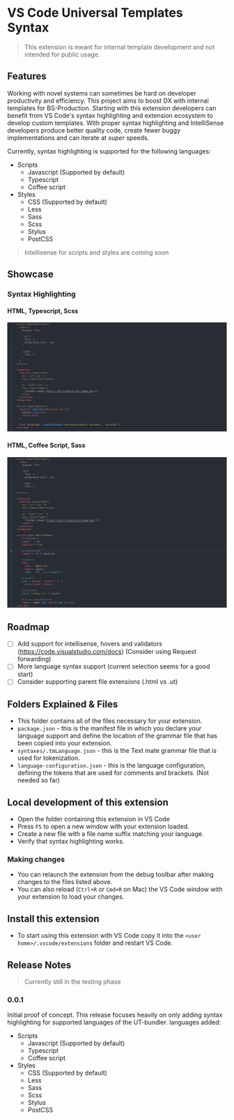 # VS Code Universal Templates Syntax

> This extension is meant for internal template development and not intended for public usage.

## Features

Working with novel systems can sometimes be hard on developer productivity and efficiency. This project aims to boost DX with internal templates for BS-Production. Starting with this extension developers can benefit from VS Code's syntax highlighting and extension ecosystem to develop custom templates. With proper syntax highlighting and IntelliSense developers produce better quality code, create fewer buggy implementations and can iterate at _super_ speeds.

Currently, syntax highlighting is supported for the following languages:

- Scripts
  - Javascript (Supported by default)
  - Typescript
  - Coffee script
- Styles
  - CSS (Supported by default)
  - Less
  - Sass
  - Scss
  - Stylus
  - PostCSS

> Intellisense for scripts and styles are coming soon

## Showcase

### Syntax Highlighting

#### HTML, Typescript, Scss

![HTML, Typescript, Scss](/assets/showcase/html-ts-scss.png)

#### HTML, Coffee Script, Sass

![HTML, Coffee, Sass](/assets/showcase/html-coffee-sass.png)

## Roadmap

- [ ] Add support for intellisense, hovers and validators (https://code.visualstudio.com/docs) (Consider using Request forwarding)
- [ ] More language syntax support (current selection seems for a good start)
- [ ] Consider supporting parent file extensions (.html vs .ut)

## Folders Explained & Files

- This folder contains all of the files necessary for your extension.
- `package.json` - this is the manifest file in which you declare your language support and define the location of the grammar file that has been copied into your extension.
- `syntaxes/.tmLanguage.json` - this is the Text mate grammar file that is used for tokenization.
- `language-configuration.json` - this is the language configuration, defining the tokens that are used for comments and brackets. (Not needed so far)

## Local development of this extension

- Open the folder containing this extension in VS Code
- Press `F5` to open a new window with your extension loaded.
- Create a new file with a file name suffix matching your language.
- Verify that syntax highlighting works.

### Making changes

- You can relaunch the extension from the debug toolbar after making changes to the files listed above.
- You can also reload (`Ctrl+R` or `Cmd+R` on Mac) the VS Code window with your extension to load your changes.

## Install this extension

- To start using this extension with VS Code copy it into the `<user home>/.vscode/extensions` folder and restart VS Code.

## Release Notes

> Currently still in the testing phase

### 0.0.1

Initial proof of concept. This release focuses heavily on only adding syntax highlighting for supported languages of the UT-bundler. languages added:

- Scripts
  - Javascript (Supported by default)
  - Typescript
  - Coffee script
- Styles
  - CSS (Supported by default)
  - Less
  - Sass
  - Scss
  - Stylus
  - PostCSS
